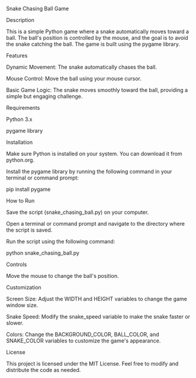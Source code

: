 Snake Chasing Ball Game

Description

This is a simple Python game where a snake automatically moves toward a ball. The ball's position is controlled by the mouse, and the goal is to avoid the snake catching the ball. The game is built using the pygame library.

Features

Dynamic Movement: The snake automatically chases the ball.

Mouse Control: Move the ball using your mouse cursor.

Basic Game Logic: The snake moves smoothly toward the ball, providing a simple but engaging challenge.

Requirements

Python 3.x

pygame library

Installation

Make sure Python is installed on your system. You can download it from python.org.

Install the pygame library by running the following command in your terminal or command prompt:

pip install pygame

How to Run

Save the script (snake_chasing_ball.py) on your computer.

Open a terminal or command prompt and navigate to the directory where the script is saved.

Run the script using the following command:

python snake_chasing_ball.py

Controls

Move the mouse to change the ball's position.

Customization

Screen Size: Adjust the WIDTH and HEIGHT variables to change the game window size.

Snake Speed: Modify the snake_speed variable to make the snake faster or slower.

Colors: Change the BACKGROUND_COLOR, BALL_COLOR, and SNAKE_COLOR variables to customize the game's appearance.

License

This project is licensed under the MIT License. Feel free to modify and distribute the code as needed.

